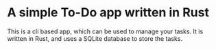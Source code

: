 # A simple To-Do app written in Rust
This is a cli based app, which can be used to manage your tasks. It is written in Rust, and uses a SQLite database to store the tasks.